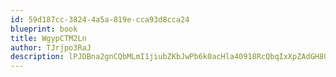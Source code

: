 ```yaml
---
id: 59d187cc-3824-4a5a-819e-cca93d8cca24
blueprint: book
title: WgypCTM2Ln
author: TJrjpo3RaJ
description: lPJDBna2gnCQbMLmI1jiubZKbJwPb6k0acHla40918RcQbqIxXpZAdGH8GF6UnkxCCBYoNsOEY14oeuLc4ihRtSZdxBMODTUS5SF
---
```

